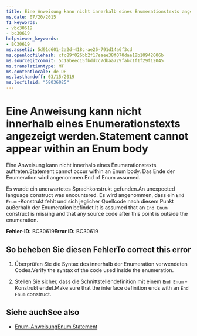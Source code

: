 ```yaml
---
title: Eine Anweisung kann nicht innerhalb eines Enumerationstexts angezeigt werden.
ms.date: 07/20/2015
f1_keywords:
- vbc30619
- bc30619
helpviewer_keywords:
- BC30619
ms.assetid: 5d91d601-2a2d-418c-ae26-791d14a6f3cd
ms.openlocfilehash: cfc89f026bb2f17eaee38f070dae18b10942006b
ms.sourcegitcommit: 5c1abeec15fbddcc7dbaa729fabc1f1f29f12045
ms.translationtype: MT
ms.contentlocale: de-DE
ms.lasthandoff: 03/15/2019
ms.locfileid: "58036025"
---
```

# <a name="statement-cannot-appear-within-an-enum-body"></a><span data-ttu-id="f0012-102">Eine Anweisung kann nicht innerhalb eines Enumerationstexts angezeigt werden.</span><span class="sxs-lookup"><span data-stu-id="f0012-102">Statement cannot appear within an Enum body</span></span>
<span data-ttu-id="f0012-103">Eine Anweisung kann nicht innerhalb eines Enumerationstexts auftreten.</span><span class="sxs-lookup"><span data-stu-id="f0012-103">Statement cannot occur within an Enum body.</span></span> <span data-ttu-id="f0012-104">Das Ende der Enumeration wird angenommen.</span><span class="sxs-lookup"><span data-stu-id="f0012-104">End of Enum assumed.</span></span>  
  
 <span data-ttu-id="f0012-105">Es wurde ein unerwartetes Sprachkonstrukt gefunden.</span><span class="sxs-lookup"><span data-stu-id="f0012-105">An unexpected language construct was encountered.</span></span> <span data-ttu-id="f0012-106">Es wird angenommen, dass ein `End Enum` -Konstrukt fehlt und sich jeglicher Quellcode nach diesem Punkt außerhalb der Enumeration befindet.</span><span class="sxs-lookup"><span data-stu-id="f0012-106">It is assumed that an `End Enum` construct is missing and that any source code after this point is outside the enumeration.</span></span>  
  
 <span data-ttu-id="f0012-107">**Fehler-ID:** BC30619</span><span class="sxs-lookup"><span data-stu-id="f0012-107">**Error ID:** BC30619</span></span>  
  
## <a name="to-correct-this-error"></a><span data-ttu-id="f0012-108">So beheben Sie diesen Fehler</span><span class="sxs-lookup"><span data-stu-id="f0012-108">To correct this error</span></span>  
  
1.  <span data-ttu-id="f0012-109">Überprüfen Sie die Syntax des innerhalb der Enumeration verwendeten Codes.</span><span class="sxs-lookup"><span data-stu-id="f0012-109">Verify the syntax of the code used inside the enumeration.</span></span>  
  
2.  <span data-ttu-id="f0012-110">Stellen Sie sicher, dass die Schnittstellendefinition mit einem `End Enum` -Konstrukt endet.</span><span class="sxs-lookup"><span data-stu-id="f0012-110">Make sure that the interface definition ends with an `End Enum` construct.</span></span>  
  
## <a name="see-also"></a><span data-ttu-id="f0012-111">Siehe auch</span><span class="sxs-lookup"><span data-stu-id="f0012-111">See also</span></span>

- [<span data-ttu-id="f0012-112">Enum-Anweisung</span><span class="sxs-lookup"><span data-stu-id="f0012-112">Enum Statement</span></span>](../../visual-basic/language-reference/statements/enum-statement.md)
